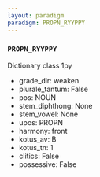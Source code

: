```yaml
---
layout: paradigm
paradigm: PROPN_RYYPPY
---
```

### ` PROPN_RYYPPY `

Dictionary class 1py
* grade_dir: weaken
* plurale_tantum: False
* pos: NOUN
* stem_diphthong: None
* stem_vowel: None
* upos: PROPN
* harmony: front
* kotus_av: B
* kotus_tn: 1
* clitics: False
* possessive: False
